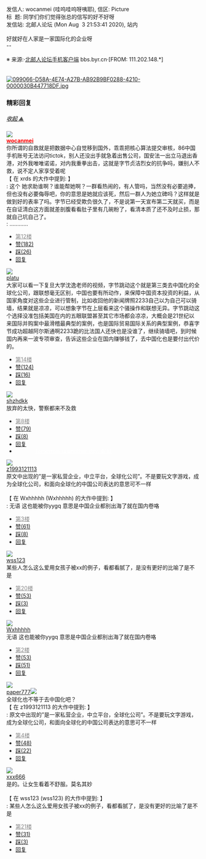 <div class="a-content-wrap">发信人: wocanmei (哇呜哇呜呀咦耶), 信区: Picture<br>标&nbsp;&nbsp;题: 同学们你们觉得张总的信写的好不好呀<br>发信站: 北邮人论坛 (Mon Aug&nbsp;&nbsp;3 21:53:41 2020), 站内<br><br>好就好在人家是一家国际化的企业呀<br>--<br><br><font class="f000"></font><font class="f006">※ 来源:·<a target="_blank" href="http://developers.byr.cn/mobile">北邮人论坛手机客户端</a> bbs.byr.cn·[FROM: 111.202.148.*]</font><font class="f000"><br><br></font><br><a target="_blank" href="https://bbs.byr.cn/att/Picture/0/3260771/310"><img border="0" title="099066-D58A-4E74-A27B-AB92B9BF0288-4210-0000030B447718DF.jpg" src="https://bbs.byr.cn/att/Picture/0/3260771/310" alt="099066-D58A-4E74-A27B-AB92B9BF0288-4210-0000030B447718DF.jpg" class="resizeable"></a><div id="nice_view" class="corner" style="margin:0;display:block"><div class="a-nice-comment-divline"><h3><span>精彩回复</span></h3><h5><a class="a-func-toggle" style="color:#555;" href="#">收起 ▲</a></h5></div><div class="a-nice-comment"><div class="a-nice-comment-item"><a class="a-nice-comment-face" href="/user/query/wocanmei"><img src="https://bbs.byr.cn/uploadFace/W/wocanmei.2609.jpg"></a><div class="a-nice-comment-cell"><div class="a-nice-comment-id"><a href="/user/query/wocanmei"><strong style="color:red;">wocanmei</strong></a></div><div class="a-nice-comment-content">你所谓的自救就是把数据中心自觉移到国外，乖乖把核心算法提交审核，86中国手机账号无法访问tictok，别人还没出手就急着出售公司，国安法一出立马退出香港，对外我唯唯诺诺，对内我重拳出击，这就是字节贞洁烈女的抗争吗，嫌别人不救，说不定人家享受着呢<br>【 在 xrds 的大作中提到: 】<br>: 这个 她求助谁啊？谁能帮她啊？一群看热闹的，有人管吗，当然没有必要追捧，但也没有必要侮辱吧，你的意思是她就应该死，然后一群人为她立碑吗？这样就是做到好的表率了吗。字节已经受欺负很久了，不是说第一天宣布第二天就买，而是在自证清白这方面就差剖腹看看肚子里有几碗粉了，看清本质了还不及时止损，那就自己坑自己了。<br>: ............</div><div><ul class="a-func a-nice-comment-func"><li><a class="a-nice-comment-floor" style="color:#888;" title="点击跳转" href="/article/Picture/3260771?s=3260832">第12楼</a></li><li><a href="/article/Picture/ajax_voteup/3260832.json" class="a-func-like" id="like_list3260832"><samp class="ico-pos-zaninactive" id="icon_like_list3260832"></samp>赞(182)</a></li><li><a href="/article/Picture/ajax_votedown/3260832.json" id="listCai3260832" class="a-func-cai"><samp class="ico-pos-caiinactive" id="icon_list_cai3260832"></samp>踩(26)</a></li><li><samp class="ico-pos-reply"></samp><a href="/article/Picture/post/3260832" class="a-post">回复</a></li></ul></div></div></div><div class="a-nice-comment-item"><a class="a-nice-comment-face" href="/user/query/platu"><img src="https://bbs.byr.cn/img/face_default_m.jpg"></a><div class="a-nice-comment-cell"><div class="a-nice-comment-id"><a href="/user/query/platu">platu</a></div><div class="a-nice-comment-content">大家可以看一下复旦大学沈逸老师的视频，字节跳动这个就是第三类去中国化的全球化公司，跟联想毫无区别，中国也要有所动作，来保障中国资本投资的利益，从国家角度对这些企业进行管制，比如收回他的新闻牌照2233自己以为自己可以骑墙，结果就是凉凉，可以想象字节在上层看来这个骚操作和联想无异。字节跳动这个选择没准包括美国在内的五眼联盟甚至其它市场都会凉凉，大概会是21世纪以来国际并购案中最滑稽最典型的案例，也是国际贸易国际关系的典型案例，恭喜字节成功超越阿尔斯通啊2233跪的比法国人还快也是没谁了，继续骑墙吧，到时候国内再来一波专项审查，告诉这些企业在国内赚够钱了，去中国化也是要付出代价的。</div><div><ul class="a-func a-nice-comment-func"><li><a class="a-nice-comment-floor" style="color:#888;" title="点击跳转" href="/article/Picture/3260771?s=3260834">第14楼</a></li><li><a href="/article/Picture/ajax_voteup/3260834.json" class="a-func-like" id="like_list3260834"><samp class="ico-pos-zaninactive" id="icon_like_list3260834"></samp>赞(124)</a></li><li><a href="/article/Picture/ajax_votedown/3260834.json" id="listCai3260834" class="a-func-cai"><samp class="ico-pos-caiinactive" id="icon_list_cai3260834"></samp>踩(16)</a></li><li><samp class="ico-pos-reply"></samp><a href="/article/Picture/post/3260834" class="a-post">回复</a></li></ul></div></div></div><div class="a-nice-comment-item"><a class="a-nice-comment-face" href="/user/query/shzhdkk"><img src="https://bbs.byr.cn/img/face_default_m.jpg"></a><div class="a-nice-comment-cell"><div class="a-nice-comment-id"><a href="/user/query/shzhdkk">shzhdkk</a></div><div class="a-nice-comment-content">放弃的太快，警察都来不及救</div><div><ul class="a-func a-nice-comment-func"><li><a class="a-nice-comment-floor" style="color:#888;" title="点击跳转" href="/article/Picture/3260771?s=3260827">第8楼</a></li><li><a href="/article/Picture/ajax_voteup/3260827.json" class="a-func-like" id="like_list3260827"><samp class="ico-pos-zaninactive" id="icon_like_list3260827"></samp>赞(79)</a></li><li><a href="/article/Picture/ajax_votedown/3260827.json" id="listCai3260827" class="a-func-cai"><samp class="ico-pos-caiinactive" id="icon_list_cai3260827"></samp>踩(8)</a></li><li><samp class="ico-pos-reply"></samp><a href="/article/Picture/post/3260827" class="a-post">回复</a></li><li><a href="#" style="color:white;margin:0px 50px;">Tomorrow is another day. 4/10</a></li></ul></div></div></div><div class="a-nice-comment-item"><a class="a-nice-comment-face" href="/user/query/z1993121113"><img src="https://bbs.byr.cn/uploadFace/Z/z1993121113.8384.jpg"></a><div class="a-nice-comment-cell"><div class="a-nice-comment-id"><a href="/user/query/z1993121113">z1993121113</a></div><div class="a-nice-comment-content">原文中出现的”是一家私营企业，中立平台，全球化公司”。不是要玩文字游戏，成为全球化公司，和面向全球化的中国公司表达的意思可不一样<br><br>【 在 Wxhhhhh (Wxhhhhh) 的大作中提到: 】<br>: 无语 这也能被你yygq 意思是中国企业都别出海了就在国内卷咯</div><div><ul class="a-func a-nice-comment-func"><li><a class="a-nice-comment-floor" style="color:#888;" title="点击跳转" href="/article/Picture/3260771?s=3260818">第3楼</a></li><li><a href="/article/Picture/ajax_voteup/3260818.json" class="a-func-like" id="like_list3260818"><samp class="ico-pos-zaninactive" id="icon_like_list3260818"></samp>赞(61)</a></li><li><a href="/article/Picture/ajax_votedown/3260818.json" id="listCai3260818" class="a-func-cai"><samp class="ico-pos-caiinactive" id="icon_list_cai3260818"></samp>踩(8)</a></li><li><samp class="ico-pos-reply"></samp><a href="/article/Picture/post/3260818" class="a-post">回复</a></li></ul></div></div></div><div class="a-nice-comment-item"><a class="a-nice-comment-face" href="/user/query/wss123"><img src="https://bbs.byr.cn/img/face_default_m.jpg"></a><div class="a-nice-comment-cell"><div class="a-nice-comment-id"><a href="/user/query/wss123">wss123</a></div><div class="a-nice-comment-content">某些人怎么这么爱用女孩子被xx的例子，看都看腻了，是没有更好的比喻了是不是</div><div><ul class="a-func a-nice-comment-func"><li><a class="a-nice-comment-floor" style="color:#888;" title="点击跳转" href="/article/Picture/3260771?s=3260841">第20楼</a></li><li><a href="/article/Picture/ajax_voteup/3260841.json" class="a-func-like" id="like_list3260841"><samp class="ico-pos-zaninactive" id="icon_like_list3260841"></samp>赞(53)</a></li><li><a href="/article/Picture/ajax_votedown/3260841.json" id="listCai3260841" class="a-func-cai"><samp class="ico-pos-caiinactive" id="icon_list_cai3260841"></samp>踩(3)</a></li><li><samp class="ico-pos-reply"></samp><a href="/article/Picture/post/3260841" class="a-post">回复</a></li></ul></div></div></div><div class="a-nice-comment-item"><a class="a-nice-comment-face" href="/user/query/Wxhhhhh"><img src="https://bbs.byr.cn/img/face_default_m.jpg"></a><div class="a-nice-comment-cell"><div class="a-nice-comment-id"><a href="/user/query/Wxhhhhh">Wxhhhhh</a></div><div class="a-nice-comment-content">无语 这也能被你yygq 意思是中国企业都别出海了就在国内卷咯</div><div><ul class="a-func a-nice-comment-func"><li><a class="a-nice-comment-floor" style="color:#888;" title="点击跳转" href="/article/Picture/3260771?s=3260788">第2楼</a></li><li><a href="/article/Picture/ajax_voteup/3260788.json" class="a-func-like" id="like_list3260788"><samp class="ico-pos-zaninactive" id="icon_like_list3260788"></samp>赞(53)</a></li><li><a href="/article/Picture/ajax_votedown/3260788.json" id="listCai3260788" class="a-func-cai"><samp class="ico-pos-caiinactive" id="icon_list_cai3260788"></samp>踩(51)</a></li><li><samp class="ico-pos-reply"></samp><a href="/article/Picture/post/3260788" class="a-post">回复</a></li></ul></div></div></div><div class="a-nice-comment-item"><a class="a-nice-comment-face" href="/user/query/paper777"><img src="https://bbs.byr.cn/uploadFace/P/paper777.7164.jpg"></a><div class="a-nice-comment-cell"><div class="a-nice-comment-id"><a href="/user/query/paper777">paper777</a><a href="#" class="titles" title="北邮人团队" _remark="团队之星，授予北邮人团队骨干成员，谢谢你们做出的杰出贡献!" onclick="titleInfo(this)"><img src="/files/imgupload/2018-01-24-00-20-08.png" class="a-u-title title-img"></a></div><div class="a-nice-comment-content">全球化也不等于去中国化吧？<br>【 在 z1993121113 的大作中提到: 】<br>: 原文中出现的”是一家私营企业，中立平台，全球化公司”。不是要玩文字游戏，成为全球化公司，和面向全球化的中国公司表达的意思可不一样</div><div><ul class="a-func a-nice-comment-func"><li><a class="a-nice-comment-floor" style="color:#888;" title="点击跳转" href="/article/Picture/3260771?s=3260820">第4楼</a></li><li><a href="/article/Picture/ajax_voteup/3260820.json" class="a-func-like" id="like_list3260820"><samp class="ico-pos-zaninactive" id="icon_like_list3260820"></samp>赞(48)</a></li><li><a href="/article/Picture/ajax_votedown/3260820.json" id="listCai3260820" class="a-func-cai"><samp class="ico-pos-caiinactive" id="icon_list_cai3260820"></samp>踩(22)</a></li><li><samp class="ico-pos-reply"></samp><a href="/article/Picture/post/3260820" class="a-post">回复</a></li></ul></div></div></div><div class="a-nice-comment-item"><a class="a-nice-comment-face" href="/user/query/xxx666"><img src="https://bbs.byr.cn/img/face_default_f.jpg"></a><div class="a-nice-comment-cell"><div class="a-nice-comment-id"><a href="/user/query/xxx666">xxx666</a></div><div class="a-nice-comment-content">是的。让女生看着不舒服。莫名其妙<br><br>【 在 wss123 (wss123) 的大作中提到: 】<br>: 某些人怎么这么爱用女孩子被xx的例子，看都看腻了，是没有更好的比喻了是不是</div><div><ul class="a-func a-nice-comment-func"><li><a class="a-nice-comment-floor" style="color:#888;" title="点击跳转" href="/article/Picture/3260771?s=3260842">第21楼</a></li><li><a href="/article/Picture/ajax_voteup/3260842.json" class="a-func-like" id="like_list3260842"><samp class="ico-pos-zaninactive" id="icon_like_list3260842"></samp>赞(31)</a></li><li><a href="/article/Picture/ajax_votedown/3260842.json" id="listCai3260842" class="a-func-cai"><samp class="ico-pos-caiinactive" id="icon_list_cai3260842"></samp>踩(3)</a></li><li><samp class="ico-pos-reply"></samp><a href="/article/Picture/post/3260842" class="a-post">回复</a></li></ul></div></div></div></div></div><!--成就解锁：彩蛋2号获得！输入魂斗罗秘籍可解锁彩蛋3号。hint： IE 0=A  1=B--来自bbs.byr.cn----></div>